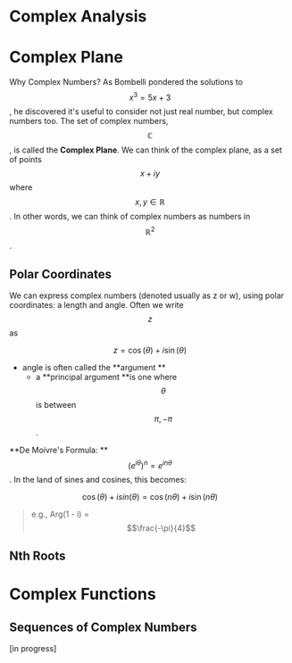 # Complex Analysis

# Complex Plane

Why Complex Numbers? As Bombelli pondered the solutions to $$x^3 = 5x + 3$$, he discovered it's useful to consider not just real number, but complex numbers too. The set of complex numbers, $$\mathbb{C}$$, is called the **Complex Plane**. We can think of the complex plane, as a set of points $$x + i y$$ where $$x, y \in \mathbb{R}$$. In other words, we can think of complex numbers as numbers in $$\mathbb{R}^2$$.

## Polar Coordinates

We can express complex numbers \(denoted usually as z or w\), using polar coordinates: a length and angle. Often we write $$z$$ as

$$z = \cos(\theta) + i \sin(\theta)$$

* angle is often called the **argument **
  * a **principal argument **is one where $$\theta$$ is between $$\pi, -\pi$$.


**De Moivre's Formula: **$$(e^{i\theta})^n = e^{i n \theta}$$. In the land of sines and cosines, this becomes:

$$\cos(\theta) + i sin(\theta) = \cos(n \theta) + i \sin(n \theta)$$

> e.g., Arg\(1 - i\) = $$\frac{-\pi}{4}$$

## Nth Roots

# Complex Functions

## Sequences of Complex Numbers

\[in progress\]

